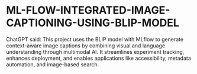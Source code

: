 # ML-FLOW-INTEGRATED-IMAGE-CAPTIONING-USING-BLIP-MODEL
ChatGPT said: This project uses the BLIP model with MLflow to generate context-aware image captions by combining visual and language understanding through multimodal AI. It streamlines experiment tracking, enhances deployment, and enables applications like accessibility, metadata automation, and image-based search.
